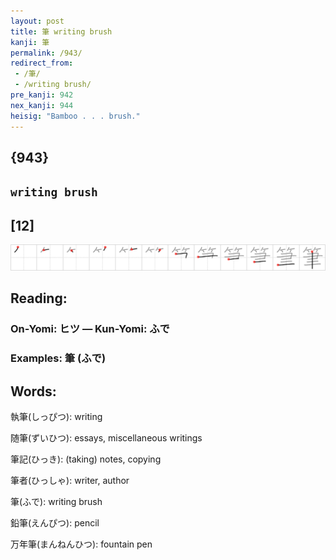 ```yaml
---
layout: post
title: 筆 writing brush
kanji: 筆
permalink: /943/
redirect_from:
 - /筆/
 - /writing brush/
pre_kanji: 942
nex_kanji: 944
heisig: "Bamboo . . . brush."
---
```


## {943}

## `writing brush`

## [12]

<div class="stroke"><img src="../images/E7AD86.png" /></div>

## Reading:

### On-Yomi: ヒツ &mdash; Kun-Yomi: ふで

### Examples: 筆 (ふで)

## Words:

執筆(しっぴつ): writing

随筆(ずいひつ): essays, miscellaneous writings

筆記(ひっき): (taking) notes, copying

筆者(ひっしゃ): writer, author

筆(ふで): writing brush

鉛筆(えんぴつ): pencil

万年筆(まんねんひつ): fountain pen
